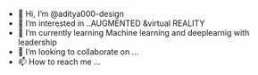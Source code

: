 - 👋 Hi, I’m @aditya000-design
- 👀 I’m interested in ..AUGMENTED &virtual REALITY 
- 🌱 I’m currently learning Machine learning and deeplearnig with leadership
- 💞️ I’m looking to collaborate on ...
- 📫 How to reach me ...

<!---
aditya000-design/aditya000-design is a ✨ special ✨ repository because its `README.md` (this file) appears on your GitHub profile.
You can click the Preview link to take a look at your changes.
--->
